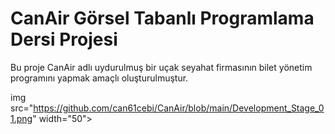 # CanAir Görsel Tabanlı Programlama Dersi Projesi

Bu proje CanAir adlı uydurulmuş bir uçak seyahat firmasının bilet yönetim programını yapmak amaçlı oluşturulmuştur.

img src="https://github.com/can61cebi/CanAir/blob/main/Development_Stage_01.png" width="50">